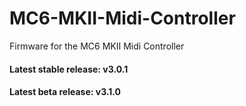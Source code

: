 # MC6-MKII-Midi-Controller
Firmware for the MC6 MKII Midi Controller

#### Latest stable release: v3.0.1
#### Latest beta release: v3.1.0
